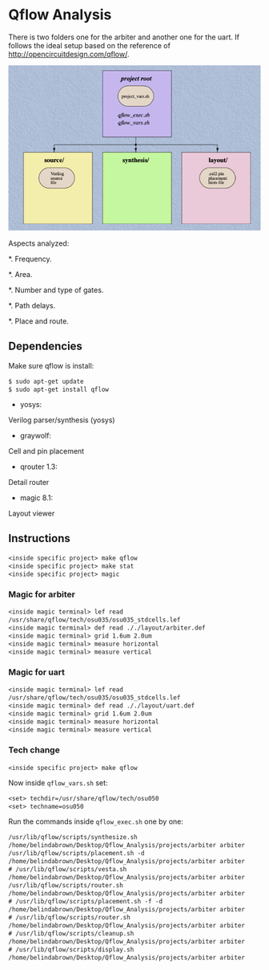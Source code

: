 # Qflow Analysis

There is two folders one for the arbiter and another one for the uart. If follows the ideal setup based on the reference of http://opencircuitdesign.com/qflow/.

![image](https://github.com/brown9804/Designs_Verification/blob/main/Qflow_Analysis/docs/img/ideal_setup.png)


Aspects analyzed:

*. Frequency.

*. Area.

*. Number and type of gates.

*. Path delays.

*. Place and route.

## Dependencies

Make sure qflow is install:

~~~~
$ sudo apt-get update
$ sudo apt-get install qflow
~~~~

* yosys:

Verilog parser/synthesis (yosys)
* graywolf:

Cell and pin placement

* qrouter 1.3:

Detail router

* magic 8.1:

Layout viewer



## Instructions 

~~~~
<inside specific project> make qflow
<inside specific project> make stat
<inside specific project> magic
~~~~

### Magic for arbiter 
~~~~~~
<inside magic terminal> lef read /usr/share/qflow/tech/osu035/osu035_stdcells.lef
<inside magic terminal> def read ././layout/arbiter.def
<inside magic terminal> grid 1.6um 2.0um
<inside magic terminal> measure horizontal
<inside magic terminal> measure vertical
~~~~~~

### Magic for uart
~~~~~~
<inside magic terminal> lef read /usr/share/qflow/tech/osu035/osu035_stdcells.lef
<inside magic terminal> def read ././layout/uart.def
<inside magic terminal> grid 1.6um 2.0um
<inside magic terminal> measure horizontal
<inside magic terminal> measure vertical
~~~~~~

### Tech change 
~~~~~~~
<inside specific project> make qflow
~~~~~~~

Now inside `qflow_vars.sh` set:

~~~~
<set> techdir=/usr/share/qflow/tech/osu050
<set> techname=osu050
~~~~

Run the commands inside ` qflow_exec.sh ` one by one:

~~~~~
/usr/lib/qflow/scripts/synthesize.sh /home/belindabrown/Desktop/Qflow_Analysis/projects/arbiter arbiter 
/usr/lib/qflow/scripts/placement.sh -d /home/belindabrown/Desktop/Qflow_Analysis/projects/arbiter arbiter 
# /usr/lib/qflow/scripts/vesta.sh /home/belindabrown/Desktop/Qflow_Analysis/projects/arbiter arbiter 
/usr/lib/qflow/scripts/router.sh /home/belindabrown/Desktop/Qflow_Analysis/projects/arbiter arbiter 
# /usr/lib/qflow/scripts/placement.sh -f -d /home/belindabrown/Desktop/Qflow_Analysis/projects/arbiter arbiter 
# /usr/lib/qflow/scripts/router.sh /home/belindabrown/Desktop/Qflow_Analysis/projects/arbiter arbiter 
# /usr/lib/qflow/scripts/cleanup.sh /home/belindabrown/Desktop/Qflow_Analysis/projects/arbiter arbiter 
# /usr/lib/qflow/scripts/display.sh /home/belindabrown/Desktop/Qflow_Analysis/projects/arbiter arbiter 
~~~~~
